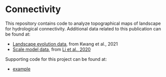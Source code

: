 # Connectivity

This repository contains code to analyze topographical maps of landscape for hydrological connectivity. Additional data related to this publication can be found at:
* [Landscape evolution data](https://databank.illinois.edu/datasets/IDB-1558455), from Kwang et al., 2021
* [Scale model data](https://github.com/lapidesd/connectivity_topology/tree/main/scale_model_LEM), from [Li et al., 2020](https://www.sciencedirect.com/science/article/pii/S0167198719303435)

Supporting code for this project can be found at:
* [example](colabnotebook.com)
